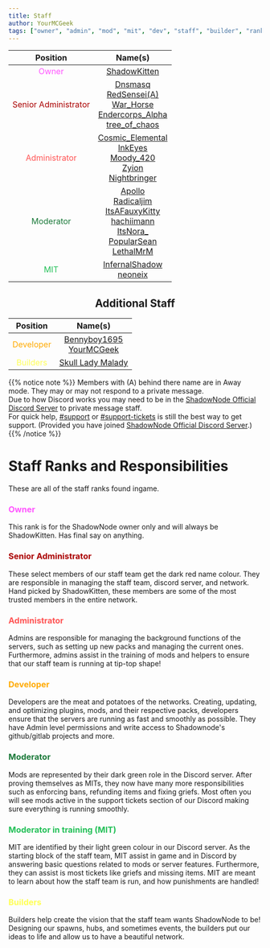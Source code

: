 ```yaml
---
title: Staff
author: YourMCGeek
tags: ["owner", "admin", "mod", "mit", "dev", "staff", "builder", "ranks"]
---
```

<!-- We ask that you refrain from editing this file as a community member. If you notice that a staff member is no longer at their rank mentioned in this file, please let us know in the Support Channel and it'll be updated. Thank you for understanding. --> 
<center>

| Position |          Name(s)         |
|:--------:|:------------------------:|
| <span style="color: #FF55FF">Owner</span>  | [ShadowKitten](https://discordapp.com/users/106221569897922560)  <br/> |
| <span style="color: #AA0000">Senior Administrator</span> | [Dnsmasq](https://discordapp.com/users/220218217145171969) <br/> [RedSensei(A)](https://discordapp.com/users/318557661081632768) <br/>  [War_Horse](https://discordapp.com/users/675429391513419816) <br/> [Endercorps_Alpha](https://discordapp.com/users/142748655294742528) <br/> [tree_of_chaos](https://discordapp.com/users/261311666904367124) |
| <span style="color: #FF5555">Administrator</span>    |  [Cosmic_Elemental](https://discordapp.com/users/356530058908925965) <br/>  [InkEyes](https://discordapp.com/users/147137133495189505) <br/>  [Moody_420](https://discordapp.com/users/262778042760298497) <br/> [Zyion](https://discordapp.com/users/99358692054405120) <br/> [Nightbringer](https://discordapp.com/users/285842895439790081) <br/> |
| <span style="color: #1a7939">Moderator</span>      |  [Apollo](https://discordapp.com/users/207206527214419968)  <br/> [Radicaljim](https://discordapp.com/users/137023583208603650) <br/> [ItsAFauxyKitty](https://discordapp.com/users/272454142201692160) <br/>  [hachiimann](https://discordapp.com/users/346423675869724675) <br/>  [ItsNora_](https://discordapp.com/users/191989517408927744) <br/>  [PopularSean](https://discordapp.com/users/240924570809270273) <br/> [LethalMrM](https://discordapp.com/users/93226934015647744) <br/> |
| <span style="color: #25c059">MIT</span> | [InfernalShadow](https://discordapp.com/users/359487680385515521) <br/> [neoneix](https://discordapp.com/users/168941686368501760) <br/> |

## Additional Staff
| Position |          Name(s)         |
|:--------:|:------------------------:|
| <span style="color: #FFAA00">Developer</span>   |  [Bennyboy1695](https://discordapp.com/users/97995963137802240) <br/>  [YourMCGeek](https://discordapp.com/users/102762443767287808) <br/> |
| <span style="color: #FFFF55">Builders</span>  |  [Skull Lady Malady](https://discordapp.com/users/144051995051950080) <br/>

</center>

{{% notice note %}}
Members with (A) behind there name are in Away mode. They may or may not respond to a private message.\
Due to how Discord works you may need to be in the [ShadowNode Official Discord Server](https://discord.shadownode.ca/) to private message staff.\
For quick help, [#support](https://discordapp.com/channels/124188711603798016/379181828302700547) or [#support-tickets](https://discordapp.com/channels/124188711603798016/379180312871043073) is still the best way to get support. (Provided you have joined [ShadowNode Official Discord Server](https://discord.shadownode.ca/).)
{{% /notice %}}

# Staff Ranks and Responsibilities
These are all of the staff ranks found ingame.

### <span style="color: #FF55FF">Owner</span>
This rank is for the ShadowNode owner only and will always be ShadowKitten. Has final say on anything.

### <span style="color: #AA0000">Senior Administrator</span>
These select members of our staff team get the dark red name colour. They are responsible in managing the staff team, discord server, and network. Hand picked by ShadowKitten, these members are some of the most trusted members in the entire network.

### <span style="color: #FF5555">Administrator</span>
Admins are responsible for managing the background functions of the servers, such as setting up new packs and managing the current ones. Furthermore, admins assist in the training of mods and helpers to ensure that our staff team is running at tip-top shape!

### <span style="color: #FFAA00">Developer</span>
Developers are the meat and potatoes of the networks. Creating, updating, and optimizing plugins, mods, and their respective packs, developers ensure that the servers are running as fast and smoothly as possible. They have Admin level permissions and write access to Shadownode's github/gitlab projects and more.

### <span style="color: #1a7939">Moderator</span>
Mods are represented by their dark green role in the Discord server. After proving themselves as MITs, they now have many more responsibilities such as enforcing bans, refunding items and fixing griefs. Most often you will see mods active in the support tickets section of our Discord making sure everything is running smoothly. 

### <span style="color: #25c059">Moderator in training (MIT)</span>
MIT are identified by their light green colour in our Discord server. As the starting block of the staff team, MIT assist in game and in Discord by answering basic questions related to mods or server features. Furthermore, they can assist is most tickets like griefs and missing items. MIT are meant to learn about how the staff team is run, and how punishments are handled!

### <span style="color: #FFFF55">Builders</span>
Builders help create the vision that the staff team wants ShadowNode to be! Designing our spawns, hubs, and sometimes events, the builders put our ideas to life and allow us to have a beautiful network.
